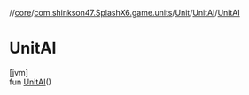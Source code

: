 //[core](../../../../index.md)/[com.shinkson47.SplashX6.game.units](../../index.md)/[Unit](../index.md)/[UnitAI](index.md)/[UnitAI](-unit-a-i.md)

# UnitAI

[jvm]\
fun [UnitAI](-unit-a-i.md)()
